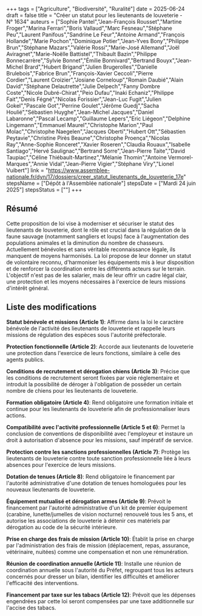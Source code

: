 +++
tags = ["Agriculture", "Biodiversité", "Ruralité"]
date = 2025-06-24
draft = false
title = "Créer un statut pour les lieutenants de louveterie - N° 1634"
auteurs = ["Sophie Pantel","Jean-François Rousset","Martine Froger","Marina Ferrari","Boris Vallaud","Marc Fesneau","Stéphane Peu","Laurent Panifous","Sandrine Le Feur","Antoine Armand","François Hollande","Marie Pochon","Dominique Potier","Jean-Yves Bony","Philippe Brun","Stéphane Mazars","Valérie Rossi","Marie-José Allemand","Joël Aviragnet","Marie-Noëlle Battistel","Thibault Bazin","Philippe Bonnecarrère","Sylvie Bonnet","Émilie Bonnivard","Bertrand Bouyx","Jean-Michel Brard","Hubert Brigand","Julien Brugerolles","Danielle Brulebois","Fabrice Brun","François-Xavier Ceccoli","Pierre Cordier","Laurent Croizier","Josiane Corneloup","Romain Daubié","Alain David","Stéphane Delautrette","Julie Delpech","Fanny Dombre Coste","Nicole Dubré-Chirat","Peio Dufau","Inaki Echaniz","Philippe Fait","Denis Fégné","Nicolas Forissier","Jean-Luc Fugit","Julien Gokel","Pascale Got","Perrine Goulet","Jérôme Guedj","Sacha Houlié","Sébastien Huyghe","Jean-Michel Jacques","Daniel Labaronne","Pascal Lecamp","Guillaume Lepers","Eric Liégeon","Delphine Lingemann","Emmanuel Maurel","Christophe Marion","Paul Molac","Christophe Naegelen","Jacques Oberti","Hubert Ott","Sébastien Peytavie","Christine Pirès Beaune","Christophe Proença","Nicolas Ray","Anne-Sophie Ronceret","Xavier Roseren","Claudia Rouaux","Isabelle Santiago","Hervé Saulignac","Bertrand Sorre","Jean-Pierre Taite","David Taupiac","Céline Thiébault-Martinez","Mélanie Thomin","Antoine Vermorel-Marques","Annie Vidal","Jean-Pierre Vigier","Stéphane Viry","Lionel Vuibert"]
link = "https://www.assemblee-nationale.fr/dyn/17/dossiers/creer_statut_lieutenants_de_louveterie_17e"
stepsName = ["Dépôt à l'Assemblée nationale"]
stepsDate = ["Mardi 24 juin 2025"]
stepsStatus = [""]
+++

## Résumé

Cette proposition de loi vise à moderniser et sécuriser le statut des lieutenants de louveterie, dont le rôle est crucial dans la régulation de la faune sauvage (notamment sangliers et loups) face à l'augmentation des populations animales et la diminution du nombre de chasseurs. Actuellement bénévoles et sans véritable reconnaissance légale, ils manquent de moyens harmonisés. La loi propose de leur donner un statut de volontaire reconnu, d'harmoniser les équipements mis à leur disposition et de renforcer la coordination entre les différents acteurs sur le terrain. L'objectif n'est pas de les salarier, mais de leur offrir un cadre légal clair, une protection et les moyens nécessaires à l'exercice de leurs missions d'intérêt général.

## Liste des modifications

**Statut bénévole et missions (Article 1)**: Affirme dans la loi le caractère bénévole de l'activité des lieutenants de louveterie et rappelle leurs missions de régulation des espèces sous l'autorité préfectorale.

**Protection fonctionnelle (Article 2)**: Accorde aux lieutenants de louveterie une protection dans l'exercice de leurs fonctions, similaire à celle des agents publics.

**Conditions de recrutement et dérogation chiens (Article 3)**: Précise que les conditions de recrutement seront fixées par voie réglementaire et introduit la possibilité de déroger à l'obligation de posséder un certain nombre de chiens pour les lieutenants de louveterie.

**Formation obligatoire (Article 4)**: Rend obligatoire une formation initiale et continue pour les lieutenants de louveterie afin de professionnaliser leurs actions.

**Compatibilité avec l'activité professionnelle (Article 5 et 6)**: Permet la conclusion de conventions de disponibilité avec l'employeur et instaure un droit à autorisation d'absence pour les missions, sauf impératif de service.

**Protection contre les sanctions professionnelles (Article 7)**: Protège les lieutenants de louveterie contre toute sanction professionnelle liée à leurs absences pour l'exercice de leurs missions.

**Dotation de tenues (Article 8)**: Rend obligatoire le financement par l'autorité administrative d'une dotation de tenues homologuées pour les nouveaux lieutenants de louveterie.

**Équipement mutualisé et dérogation armes (Article 9)**: Prévoit le financement par l'autorité administrative d'un kit de premier équipement (carabine, lunette/jumelles de vision nocturne) renouvelé tous les 5 ans, et autorise les associations de louveterie à détenir ces matériels par dérogation au code de la sécurité intérieure.

**Prise en charge des frais de mission (Article 10)**: Établit la prise en charge par l'administration des frais de mission (déplacement, repas, assurance, vétérinaire, nuitées) comme une compensation et non une rémunération.

**Réunion de coordination annuelle (Article 11)**: Installe une réunion de coordination annuelle sous l'autorité du Préfet, regroupant tous les acteurs concernés pour dresser un bilan, identifier les difficultés et améliorer l'efficacité des interventions.

**Financement par taxe sur les tabacs (Article 12)**: Prévoit que les dépenses engendrées par cette loi seront compensées par une taxe additionnelle sur l'accise des tabacs.
